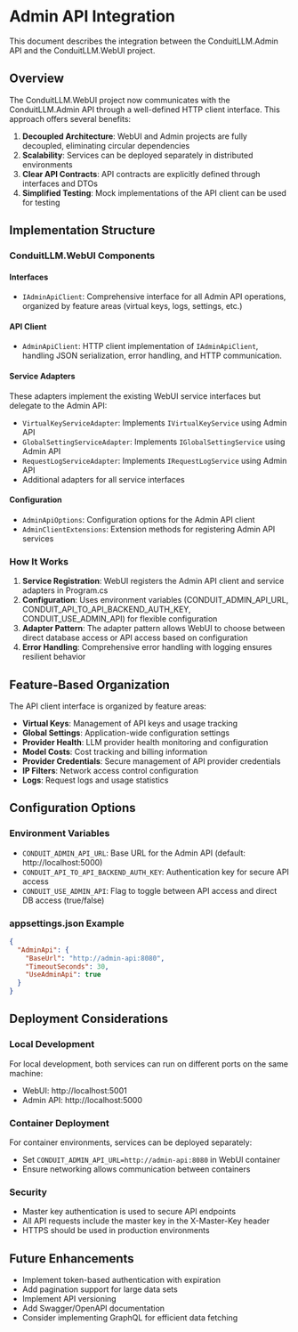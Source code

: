 # Admin API Integration

This document describes the integration between the ConduitLLM.Admin API and the ConduitLLM.WebUI project.

## Overview

The ConduitLLM.WebUI project now communicates with the ConduitLLM.Admin API through a well-defined HTTP client interface. This approach offers several benefits:

1. **Decoupled Architecture**: WebUI and Admin projects are fully decoupled, eliminating circular dependencies
2. **Scalability**: Services can be deployed separately in distributed environments
3. **Clear API Contracts**: API contracts are explicitly defined through interfaces and DTOs
4. **Simplified Testing**: Mock implementations of the API client can be used for testing

## Implementation Structure

### ConduitLLM.WebUI Components

#### Interfaces

- `IAdminApiClient`: Comprehensive interface for all Admin API operations, organized by feature areas (virtual keys, logs, settings, etc.)

#### API Client

- `AdminApiClient`: HTTP client implementation of `IAdminApiClient`, handling JSON serialization, error handling, and HTTP communication.

#### Service Adapters

These adapters implement the existing WebUI service interfaces but delegate to the Admin API:

- `VirtualKeyServiceAdapter`: Implements `IVirtualKeyService` using Admin API
- `GlobalSettingServiceAdapter`: Implements `IGlobalSettingService` using Admin API
- `RequestLogServiceAdapter`: Implements `IRequestLogService` using Admin API
- Additional adapters for all service interfaces

#### Configuration

- `AdminApiOptions`: Configuration options for the Admin API client
- `AdminClientExtensions`: Extension methods for registering Admin API services

### How It Works

1. **Service Registration**: WebUI registers the Admin API client and service adapters in Program.cs
2. **Configuration**: Uses environment variables (CONDUIT_ADMIN_API_URL, CONDUIT_API_TO_API_BACKEND_AUTH_KEY, CONDUIT_USE_ADMIN_API) for flexible configuration
3. **Adapter Pattern**: The adapter pattern allows WebUI to choose between direct database access or API access based on configuration
4. **Error Handling**: Comprehensive error handling with logging ensures resilient behavior

## Feature-Based Organization

The API client interface is organized by feature areas:

- **Virtual Keys**: Management of API keys and usage tracking
- **Global Settings**: Application-wide configuration settings
- **Provider Health**: LLM provider health monitoring and configuration
- **Model Costs**: Cost tracking and billing information
- **Provider Credentials**: Secure management of API provider credentials
- **IP Filters**: Network access control configuration
- **Logs**: Request logs and usage statistics

## Configuration Options

### Environment Variables

- `CONDUIT_ADMIN_API_URL`: Base URL for the Admin API (default: http://localhost:5000)
- `CONDUIT_API_TO_API_BACKEND_AUTH_KEY`: Authentication key for secure API access
- `CONDUIT_USE_ADMIN_API`: Flag to toggle between API access and direct DB access (true/false)

### appsettings.json Example

```json
{
  "AdminApi": {
    "BaseUrl": "http://admin-api:8080",
    "TimeoutSeconds": 30,
    "UseAdminApi": true
  }
}
```

## Deployment Considerations

### Local Development

For local development, both services can run on different ports on the same machine:
- WebUI: http://localhost:5001
- Admin API: http://localhost:5000

### Container Deployment

For container environments, services can be deployed separately:
- Set `CONDUIT_ADMIN_API_URL=http://admin-api:8080` in WebUI container
- Ensure networking allows communication between containers

### Security

- Master key authentication is used to secure API endpoints
- All API requests include the master key in the X-Master-Key header
- HTTPS should be used in production environments

## Future Enhancements

- Implement token-based authentication with expiration
- Add pagination support for large data sets
- Implement API versioning
- Add Swagger/OpenAPI documentation
- Consider implementing GraphQL for efficient data fetching